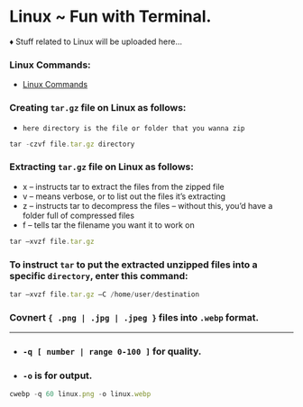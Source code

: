 # Linux ~ Fun with Terminal.

♦ Stuff related to Linux will be uploaded here...

### Linux Commands:
- [ Linux Commands](https://www.xmind.net/m/WwtB/)

### Creating `tar.gz` file on Linux as follows:
- `here directory is the file or folder that you wanna zip`
```javascript
tar -czvf file.tar.gz directory
```
### Extracting `tar.gz` file on Linux as follows:
- x – instructs tar to extract the files from the zipped file
- v – means verbose, or to list out the files it’s extracting
- z – instructs tar to decompress the files – without this, you’d have a folder full of compressed files
- f – tells tar the filename you want it to work on
```javascript
tar –xvzf file.tar.gz
```
### To instruct `tar` to put the extracted unzipped files into a specific `directory`, enter this command:
```javascript
tar –xvzf file.tar.gz –C /home/user/destination
```
### Covnert `{ .png | .jpg | .jpeg }` files into `.webp` format.
---
* ### `-q [ number | range 0-100 ]` for quality.
* ### `-o` is for output.
```javascript
cwebp -q 60 linux.png -o linux.webp
```